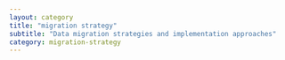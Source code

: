 ```yaml
---
layout: category
title: "migration strategy"
subtitle: "Data migration strategies and implementation approaches"
category: migration-strategy
---
```

